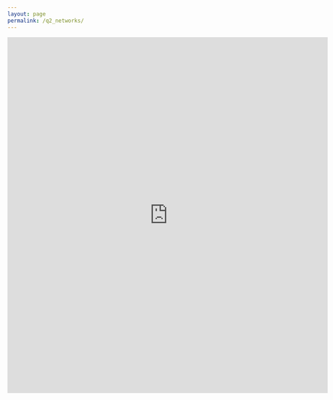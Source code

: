 ```yaml
---
layout: page
permalink: /q2_networks/
---
```

<iframe src="https://docs.google.com/forms/d/e/1FAIpQLSesnHlTZIdJY7_SdgGBG52PxFdBnz4GWUEUkuHhOqmQYIs-RQ/viewform?embedded=true" width="720" height="800" frameborder="0" marginheight="0" marginwidth="0">Wird geladen...</iframe>
